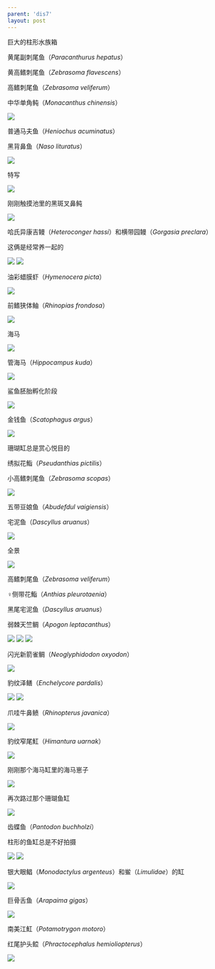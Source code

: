 ```yaml
---
parent: 'dis7'
layout: post
---
```

巨大的柱形水族箱

黄尾副刺尾鱼（<i>Paracanthurus hepatus</i>）

黄高鳍刺尾鱼（<i>Zebrasoma flavescens</i>）

高鳍刺尾鱼（<i>Zebrasoma veliferum</i>）

中华单角鲀（<i>Monacanthus chinensis</i>）

<img class='disc' src='https://i.postimg.cc/k5TmvDxT/367.jpg'>

普通马夫鱼（<i>Heniochus acuminatus</i>）

黑背鼻鱼（<i>Naso lituratus</i>）

<img class='disc' src='https://i.postimg.cc/qRgdb0w4/368.jpg'>

特写

<img class='disc' src='https://i.postimg.cc/hjwRNwZx/369.jpg'>

刚刚触摸池里的黑斑叉鼻鲀

<img class='disc' src='https://i.postimg.cc/qq3HrLWF/370.jpg'>

哈氏异康吉鳗（<i>Heteroconger hassi</i>）和横带园鳗（<i>Gorgasia preclara</i>）

这俩是经常养一起的

<img class='disc' src='https://i.postimg.cc/PNns5Dj5/371.jpg'>

<img class='disc' src='https://i.postimg.cc/jqwDCrbp/372.jpg'>

油彩蜡膜虾（<i>Hymenocera picta</i>）

<img class='disc' src='https://i.postimg.cc/fWGJ9gWJ/373.jpg'>

前鳍狭体鲉（<i>Rhinopias frondosa</i>）

<img class='disc' src='https://i.postimg.cc/Kvt4rr4Q/374.jpg'>

海马

<img class='disc' src='https://i.postimg.cc/Qdbtv8QT/375.jpg'>

管海马（<i>Hippocampus kuda</i>）

<img class='disc' src='https://i.postimg.cc/L8R5yY1S/376.jpg'>

鲨鱼胚胎孵化阶段

<img class='disc' src='https://i.postimg.cc/FKHR4Mpn/377.jpg'>

金钱鱼（<i>Scatophagus argus</i>）

<img class='disc' src='https://i.postimg.cc/1z7z5vYR/378.jpg'>

珊瑚缸总是赏心悦目的

绣拟花鮨（<i>Pseudanthias pictilis</i>）

小高鳍刺尾鱼（<i>Zebrasoma scopas</i>）

<img class='disc' src='https://i.postimg.cc/PxL5L1BW/379.jpg'>

五带豆娘鱼（<i>Abudefdul vaigiensis</i>）

宅泥鱼（<i>Dascyllus aruanus</i>）

<img class='disc' src='https://i.postimg.cc/nz6cqCJ6/380.jpg'>

全景

<img class='disc' src='https://i.postimg.cc/nrBV2pVM/381.jpg'>

高鳍刺尾鱼（<i>Zebrasoma veliferum</i>）

♀侧带花鮨（<i>Anthias pleurotaenia</i>）

黑尾宅泥鱼（<i>Dascyllus aruanus</i>）

弱棘天竺鲷（<i>Apogon leptacanthus</i>）

<img class='disc' src='https://i.postimg.cc/KcMYxr7F/382.jpg'>

<img class='disc' src='https://i.postimg.cc/RVxZF6Gt/383.jpg'>

<img class='disc' src='https://i.postimg.cc/Kv7vgGsH/384.jpg'>

闪光新箭雀鲷（<i>Neoglyphidodon oxyodon</i>）

<img class='disc' src='https://i.postimg.cc/4xJ46DDN/385.jpg'>

豹纹泽鳝（<i>Enchelycore pardalis</i>）

<img class='disc' src='https://i.postimg.cc/Qd0806Dg/386.jpg'>

<img class='disc' src='https://i.postimg.cc/zfvJMnDs/387.jpg'>

爪哇牛鼻鲼（<i>Rhinopterus javanica</i>）

<img class='disc' src='https://i.postimg.cc/G2sb3dyz/388.jpg'>

豹纹窄尾魟（<i>Himantura uarnak</i>）

<img class='disc' src='https://i.postimg.cc/zfQJ1VVV/389.jpg'>

刚刚那个海马缸里的海马崽子

<img class='disc' src='https://i.postimg.cc/j20tLm6T/390.jpg'>

再次路过那个珊瑚鱼缸

<img class='disc' src='https://i.postimg.cc/kGQ98swb/391.jpg'>

齿蝶鱼（<i>Pantodon buchholzi</i>）

柱形的鱼缸总是不好拍摄

<img class='disc' src='https://i.postimg.cc/15SyPx5c/392.jpg'>

<img class='disc' src='https://i.postimg.cc/fWmM6WZR/393.jpg'>

银大眼鲳（<i>Monodactylus argenteus</i>）和鲎（<i>Limulidae</i>）的缸

<img class='disc' src='https://i.postimg.cc/qMG4vmNf/394.jpg'>

巨骨舌鱼（<i>Arapaima gigas</i>）

<img class='disc' src='https://i.postimg.cc/RZV96ctW/395.jpg'>

南美江魟（<i>Potamotrygon motoro</i>）

红尾护头鲿（<i>Phractocephalus hemioliopterus</i>）

<img class='disc' src='https://i.postimg.cc/YCn71hNb/396.jpg'>
